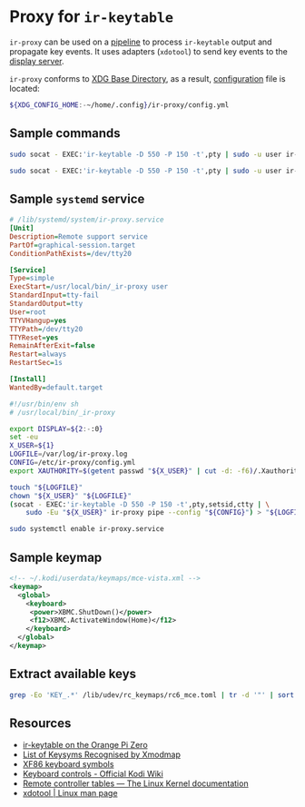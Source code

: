 <!-- ( vim: set fenc=utf-8 spell spl=en: ) -->

# Proxy for ``ir-keytable``

``ir-proxy`` can be used on a [pipeline][wikipedia:pipeline] to process
``ir-keytable`` output and propagate key events. It uses adapters
(``xdotool``) to send key events to the [display server][wikipedia:xorg].

``ir-proxy`` conforms to [XDG Base Directory][freedesktop:basedir-spec],
as a result, [configuration][file:config] file is located:

```sh
${XDG_CONFIG_HOME:-~/home/.config}/ir-proxy/config.yml
```

## Sample commands

```sh
sudo socat - EXEC:'ir-keytable -D 550 -P 150 -t',pty | sudo -u user ir-proxy pipe
```

```sh
sudo socat - EXEC:'ir-keytable -D 550 -P 150 -t',pty | sudo -u user ir-proxy pipe --config /etc/ir-proxy/config.yml
```

## Sample ``systemd`` service

```ini
# /lib/systemd/system/ir-proxy.service
[Unit]
Description=Remote support service
PartOf=graphical-session.target
ConditionPathExists=/dev/tty20

[Service]
Type=simple
ExecStart=/usr/local/bin/_ir-proxy user
StandardInput=tty-fail
StandardOutput=tty
User=root
TTYVHangup=yes
TTYPath=/dev/tty20
TTYReset=yes
RemainAfterExit=false
Restart=always
RestartSec=1s

[Install]
WantedBy=default.target
```

```sh
#!/usr/bin/env sh
# /usr/local/bin/_ir-proxy

export DISPLAY=${2:-:0}
set -eu
X_USER=${1}
LOGFILE=/var/log/ir-proxy.log
CONFIG=/etc/ir-proxy/config.yml
export XAUTHORITY=$(getent passwd "${X_USER}" | cut -d: -f6)/.Xauthority

touch "${LOGFILE}"
chown "${X_USER}" "${LOGFILE}"
(socat - EXEC:'ir-keytable -D 550 -P 150 -t',pty,setsid,ctty | \
    sudo -Eu "${X_USER}" ir-proxy pipe --config "${CONFIG}") > "${LOGFILE}" 2>&1
```

```sh
sudo systemctl enable ir-proxy.service
```

## Sample keymap

```xml
<!-- ~/.kodi/userdata/keymaps/mce-vista.xml -->
<keymap>
  <global>
    <keyboard>
     <power>XBMC.ShutDown()</power>
     <f12>XBMC.ActivateWindow(Home)</f12>
    </keyboard>
  </global>
</keymap>
```

## Extract available keys

```sh
grep -Eo 'KEY_.*' /lib/udev/rc_keymaps/rc6_mce.toml | tr -d '"' | sort | perl -pe 's/^KEY_//' | sort -u | perl -pe 's/^(.*)$/  \1:/g'
```

## Resources

* [ir-keytable on the Orange Pi Zero](https://www.sigmdel.ca/michel/ha/opi/ir_03_en.html)
* [List of Keysyms Recognised by Xmodmap](http://wiki.linuxquestions.org/wiki/List_of_Keysyms_Recognised_by_Xmodmap)
* [XF86 keyboard symbols](http://wiki.linuxquestions.org/wiki/XF86_keyboard_symbols)
* [Keyboard controls - Official Kodi Wiki](https://kodi.wiki/view/Keyboard_controls)
* [Remote controller tables — The Linux Kernel documentation](https://www.kernel.org/doc/html/v4.14/media/uapi/rc/rc-tables.html)
* [xdotool | Linux man page](http://linuxcommandlibrary.com/man/xdotool.html)

<!-- hyeprlinks -->

[file:config]: ./config.sample.yml
[wikipedia:pipeline]: https://en.wikipedia.org/wiki/Pipeline_(Unix)
[wikipedia:xorg]: https://en.wikipedia.org/wiki/X.Org_Server
[freedesktop:basedir-spec]: https://specifications.freedesktop.org/basedir-spec/basedir-spec-latest.html
